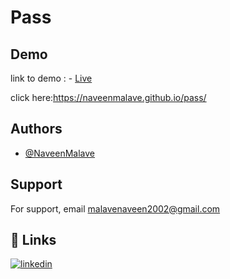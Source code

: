 # Pass

## Demo

 link to demo : - [Live](https://naveenmalave.github.io/pass/)


click here:https://naveenmalave.github.io/pass/

## Authors

- [@NaveenMalave](https://github.com/NaveenMalave)


## Support

For support, email malavenaveen2002@gmail.com



## 🔗 Links

[![linkedin](https://img.shields.io/badge/linkedin-0A66C2?style=for-the-badge&logo=linkedin&logoColor=white)](https://www.linkedin.com/in/navanishwara-rao-malave-4ab6ba247)




